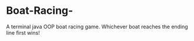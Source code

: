 # Boat-Racing-
A terminal java OOP boat racing game. Whichever boat reaches the ending line first wins!

